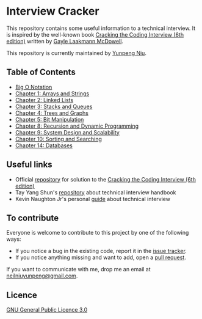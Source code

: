 # Interview Cracker

This repository contains some useful information to a technical interview. It is inspired by the well-known book [Cracking the Coding Interview (6th edition)](http://www.amazon.com/Cracking-Coding-Interview-6th-Edition/dp/0984782850) written by [Gayle Laakmann McDowell](http://www.gayle.com/).

This repository is currently maintained by [Yunpeng Niu](https://yunpengn.github.io/).

## Table of Contents

- [Big O Notation](src/BigO/)
- [Chapter 1: Arrays and Strings](src/Chap01/README.md)
- [Chapter 2: Linked Lists](src/Chap02/README.md)
- [Chapter 3: Stacks and Queues](src/Chap03/README.md)
- [Chapter 4: Trees and Graphs](src/Chap04/README.md)
- [Chapter 5: Bit Manipulation](src/Chap05/README.md)
- [Chapter 8: Recursion and Dynamic Programming](src/Chap08/README.md)
- [Chapter 9: System Design and Scalability](src/Chap09/README.md)
- [Chapter 10: Sorting and Searching](src/Chap10/README.md)
- [Chapter 14: Databases](src/Chap14/README.md)

## Useful links

- Official [repository](https://github.com/careercup/CtCI-6th-Edition) for solution to the [Cracking the Coding Interview (6th edition)](http://www.amazon.com/Cracking-Coding-Interview-6th-Edition/dp/0984782850)
- Tay Yang Shun's [repository](https://github.com/yangshun/tech-interview-handbook) about technical interview handbook
- Kevin Naughton Jr's personal [guide](https://github.com/kdn251/interviews) about technical interview

## To contribute

Everyone is welcome to contribute to this project by one of the following ways:
- If you notice a bug in the existing code, report it in the [issue tracker](https://github.com/yunpengn/InterviewCracker/issues).
- If you notice anything missing and want to add, open a [pull request](https://github.com/yunpengn/InterviewCracker/pulls).

If you want to communicate with me, drop me an email at [neilniuyunpeng@gmail.com](mailto:neilniuyunpeng@gmail.com).

## Licence
[GNU General Public Licence 3.0](LICENSE)
